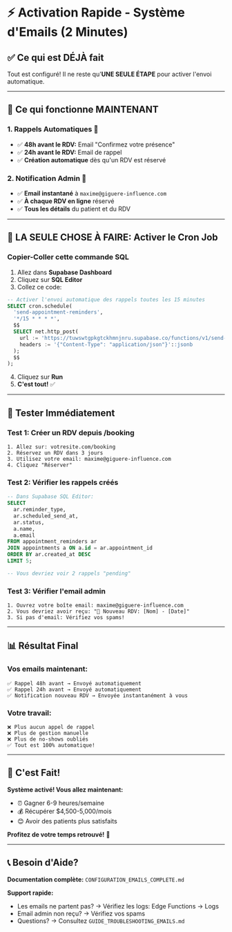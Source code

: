 # ⚡ Activation Rapide - Système d'Emails (2 Minutes)

## ✅ Ce qui est DÉJÀ fait

Tout est configuré! Il ne reste qu'**UNE SEULE ÉTAPE** pour activer l'envoi automatique.

---

## 🎯 Ce qui fonctionne MAINTENANT

### 1. Rappels Automatiques 📧
- ✅ **48h avant le RDV:** Email "Confirmez votre présence"
- ✅ **24h avant le RDV:** Email de rappel
- ✅ **Création automatique** dès qu'un RDV est réservé

### 2. Notification Admin 🔔
- ✅ **Email instantané** à `maxime@giguere-influence.com`
- ✅ **À chaque RDV en ligne** réservé
- ✅ **Tous les détails** du patient et du RDV

---

## 🚀 LA SEULE CHOSE À FAIRE: Activer le Cron Job

### Copier-Coller cette commande SQL

1. Allez dans **Supabase Dashboard**
2. Cliquez sur **SQL Editor**
3. Collez ce code:

```sql
-- Activer l'envoi automatique des rappels toutes les 15 minutes
SELECT cron.schedule(
  'send-appointment-reminders',
  '*/15 * * * *',
  $$
  SELECT net.http_post(
    url := 'https://tuwswtgpkgtckhmnjnru.supabase.co/functions/v1/send-appointment-reminders',
    headers := '{"Content-Type": "application/json"}'::jsonb
  );
  $$
);
```

4. Cliquez sur **Run**
5. **C'est tout!** ✅

---

## 🧪 Tester Immédiatement

### Test 1: Créer un RDV depuis /booking
```
1. Allez sur: votresite.com/booking
2. Réservez un RDV dans 3 jours
3. Utilisez votre email: maxime@giguere-influence.com
4. Cliquez "Réserver"
```

### Test 2: Vérifier les rappels créés
```sql
-- Dans Supabase SQL Editor:
SELECT
  ar.reminder_type,
  ar.scheduled_send_at,
  ar.status,
  a.name,
  a.email
FROM appointment_reminders ar
JOIN appointments a ON a.id = ar.appointment_id
ORDER BY ar.created_at DESC
LIMIT 5;

-- Vous devriez voir 2 rappels "pending"
```

### Test 3: Vérifier l'email admin
```
1. Ouvrez votre boîte email: maxime@giguere-influence.com
2. Vous devriez avoir reçu: "🎉 Nouveau RDV: [Nom] - [Date]"
3. Si pas d'email: Vérifiez vos spams!
```

---

## 📊 Résultat Final

### Vos emails maintenant:
```
✅ Rappel 48h avant → Envoyé automatiquement
✅ Rappel 24h avant → Envoyé automatiquement
✅ Notification nouveau RDV → Envoyée instantanément à vous
```

### Votre travail:
```
❌ Plus aucun appel de rappel
❌ Plus de gestion manuelle
❌ Plus de no-shows oubliés
✅ Tout est 100% automatique!
```

---

## 🎉 C'est Fait!

**Système activé! Vous allez maintenant:**
- ⏰ Gagner 6-9 heures/semaine
- 💰 Récupérer $4,500-5,000/mois
- 😊 Avoir des patients plus satisfaits

**Profitez de votre temps retrouvé!** 🚀

---

## 📞 Besoin d'Aide?

**Documentation complète:** `CONFIGURATION_EMAILS_COMPLETE.md`

**Support rapide:**
- Les emails ne partent pas? → Vérifiez les logs: Edge Functions → Logs
- Email admin non reçu? → Vérifiez vos spams
- Questions? → Consultez `GUIDE_TROUBLESHOOTING_EMAILS.md`
